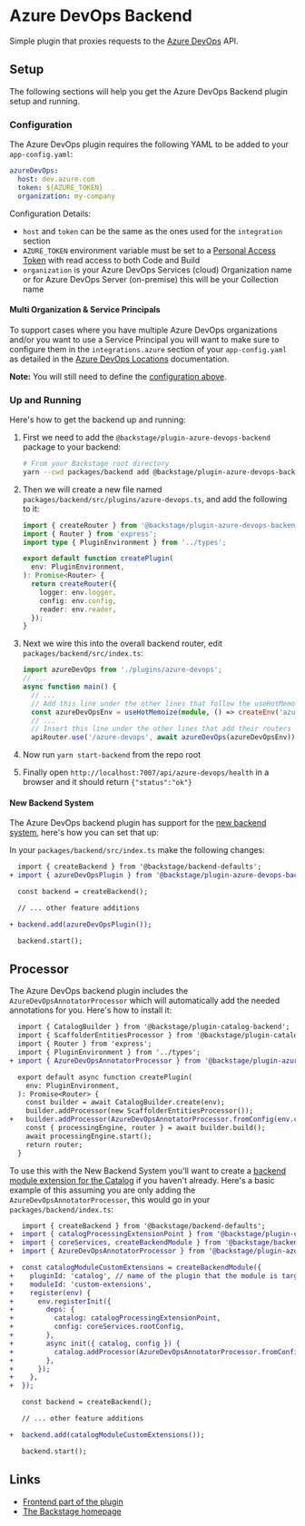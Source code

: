 # Azure DevOps Backend

Simple plugin that proxies requests to the [Azure DevOps](https://docs.microsoft.com/en-us/rest/api/azure/devops/?view=azure-devops-rest-6.1) API.

## Setup

The following sections will help you get the Azure DevOps Backend plugin setup and running.

### Configuration

The Azure DevOps plugin requires the following YAML to be added to your `app-config.yaml`:

```yaml
azureDevOps:
  host: dev.azure.com
  token: ${AZURE_TOKEN}
  organization: my-company
```

Configuration Details:

- `host` and `token` can be the same as the ones used for the `integration` section
- `AZURE_TOKEN` environment variable must be set to a [Personal Access Token](https://docs.microsoft.com/en-us/azure/devops/organizations/accounts/use-personal-access-tokens-to-authenticate?view=azure-devops&tabs=preview-page) with read access to both Code and Build
- `organization` is your Azure DevOps Services (cloud) Organization name or for Azure DevOps Server (on-premise) this will be your Collection name

#### Multi Organization & Service Principals

To support cases where you have multiple Azure DevOps organizations and/or you want to use a Service Principal you will want to make sure to configure them in the `integrations.azure` section of your `app-config.yaml` as detailed in the [Azure DevOps Locations](https://backstage.io/docs/integrations/azure/locations) documentation.

**Note:** You will still need to define the [configuration above](#configuration).

### Up and Running

Here's how to get the backend up and running:

1. First we need to add the `@backstage/plugin-azure-devops-backend` package to your backend:

   ```sh
   # From your Backstage root directory
   yarn --cwd packages/backend add @backstage/plugin-azure-devops-backend
   ```

2. Then we will create a new file named `packages/backend/src/plugins/azure-devops.ts`, and add the
   following to it:

   ```ts
   import { createRouter } from '@backstage/plugin-azure-devops-backend';
   import { Router } from 'express';
   import type { PluginEnvironment } from '../types';

   export default function createPlugin(
     env: PluginEnvironment,
   ): Promise<Router> {
     return createRouter({
       logger: env.logger,
       config: env.config,
       reader: env.reader,
     });
   }
   ```

3. Next we wire this into the overall backend router, edit `packages/backend/src/index.ts`:

   ```ts
   import azureDevOps from './plugins/azure-devops';
   // ...
   async function main() {
     // ...
     // Add this line under the other lines that follow the useHotMemoize pattern
     const azureDevOpsEnv = useHotMemoize(module, () => createEnv('azure-devops'));
     // ...
     // Insert this line under the other lines that add their routers to apiRouter in the same way
     apiRouter.use('/azure-devops', await azureDevOps(azureDevOpsEnv));
   ```

4. Now run `yarn start-backend` from the repo root
5. Finally open `http://localhost:7007/api/azure-devops/health` in a browser and it should return `{"status":"ok"}`

#### New Backend System

The Azure DevOps backend plugin has support for the [new backend system](https://backstage.io/docs/backend-system/), here's how you can set that up:

In your `packages/backend/src/index.ts` make the following changes:

```diff
  import { createBackend } from '@backstage/backend-defaults';
+ import { azureDevOpsPlugin } from '@backstage/plugin-azure-devops-backend';

  const backend = createBackend();

  // ... other feature additions

+ backend.add(azureDevOpsPlugin());

  backend.start();
```

## Processor

The Azure DevOps backend plugin includes the `AzureDevOpsAnnotatorProcessor` which will automatically add the needed annotations for you. Here's how to install it:

```diff
  import { CatalogBuilder } from '@backstage/plugin-catalog-backend';
  import { ScaffolderEntitiesProcessor } from '@backstage/plugin-catalog-backend-module-scaffolder-entity-model';
  import { Router } from 'express';
  import { PluginEnvironment } from '../types';
+ import { AzureDevOpsAnnotatorProcessor } from '@backstage/plugin-azure-devops-backend';

  export default async function createPlugin(
    env: PluginEnvironment,
  ): Promise<Router> {
    const builder = await CatalogBuilder.create(env);
    builder.addProcessor(new ScaffolderEntitiesProcessor());
+   builder.addProcessor(AzureDevOpsAnnotatorProcessor.fromConfig(env.config));
    const { processingEngine, router } = await builder.build();
    await processingEngine.start();
    return router;
  }
```

To use this with the New Backend System you'll want to create a [backend module extension for the Catalog](https://backstage.io/docs/backend-system/building-backends/migrating#other-catalog-extensions) if you haven't already. Here's a basic example of this assuming you are only adding the `AzureDevOpsAnnotatorProcessor`, this would go in your `packages/backend/index.ts`:

```diff
   import { createBackend } from '@backstage/backend-defaults';
+  import { catalogProcessingExtensionPoint } from '@backstage/plugin-catalog-node/alpha';
+  import { coreServices, createBackendModule } from '@backstage/backend-plugin-api';
+  import { AzureDevOpsAnnotatorProcessor } from '@backstage/plugin-azure-devops-backend';

+  const catalogModuleCustomExtensions = createBackendModule({
+    pluginId: 'catalog', // name of the plugin that the module is targeting
+    moduleId: 'custom-extensions',
+    register(env) {
+      env.registerInit({
+        deps: {
+          catalog: catalogProcessingExtensionPoint,
+          config: coreServices.rootConfig,
+        },
+        async init({ catalog, config }) {
+          catalog.addProcessor(AzureDevOpsAnnotatorProcessor.fromConfig(config));
+        },
+      });
+    },
+  });

   const backend = createBackend();

   // ... other feature additions

+  backend.add(catalogModuleCustomExtensions());

   backend.start();
```

## Links

- [Frontend part of the plugin](https://github.com/backstage/backstage/tree/master/plugins/azure-devops)
- [The Backstage homepage](https://backstage.io)
